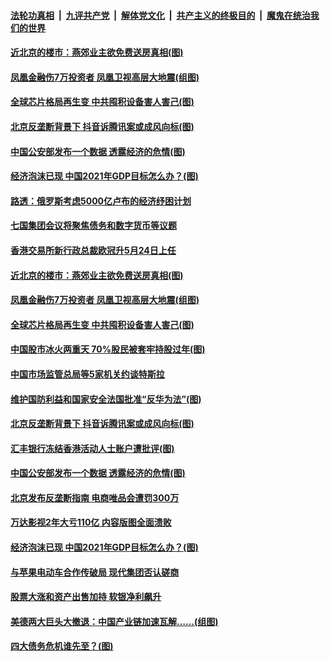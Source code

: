 

####  [法轮功真相](../../../../basic/blob/master/README.md?t=02092343) &nbsp;|&nbsp; [九评共产党](../../../../9ping.md/blob/master/README.md?t=02092343) &nbsp;|&nbsp; [解体党文化](../../../../jtdwh.md/blob/master/README.md?t=02092343)  &nbsp;|&nbsp; [共产主义的终极目的](../../../../gczydzjmd.md/blob/master/README.md?t=02092343) &nbsp;|&nbsp; [魔鬼在统治我们的世界](../../../../mgztzwmdsj.md/blob/master/README.md?t=02092343) 

#### [近北京的楼市：燕郊业主欲免费送房真相(图)](../pages/p5/961980.md?t=02092343) 

#### [凤凰金融伤7万投资者 凤凰卫视高层大地震(组图)](../pages/p5/961978.md?t=02092343) 

#### [全球芯片格局再生变 中共囤积设备害人害己(图)](../pages/p5/961975.md?t=02092343) 

#### [北京反垄断背景下 抖音诉腾讯案或成风向标(图)](../pages/p5/961922.md?t=02092343) 

#### [中国公安部发布一个数据 透露经济的危情(图)](../pages/p5/961887.md?t=02092343) 

#### [经济泡沫已现 中国2021年GDP目标怎么办？(图)](../pages/p5/961855.md?t=02092343) 

#### [路透：俄罗斯考虑5000亿卢布的经济纾困计划](../pages/p5/961988.md?t=02092343) 

#### [七国集团会议将聚焦债务和数字货币等议题](../pages/p5/961985.md?t=02092343) 

#### [香港交易所新行政总裁欧冠升5月24日上任](../pages/p5/961983.md?t=02092343) 

#### [近北京的楼市：燕郊业主欲免费送房真相(图)](../pages/p5/961980.md?t=02092343) 

#### [凤凰金融伤7万投资者 凤凰卫视高层大地震(组图)](../pages/p5/961978.md?t=02092343) 

#### [全球芯片格局再生变 中共囤积设备害人害己(图)](../pages/p5/961975.md?t=02092343) 

#### [中国股市冰火两重天 70%股民被套牢持股过年(图)](../pages/p5/961909.md?t=02092343) 

#### [中国市场监管总局等5家机关约谈特斯拉](../pages/p5/961966.md?t=02092343) 

#### [维护国防利益和国家安全法国批准“反华为法”(图)](../pages/p5/961927.md?t=02092343) 

#### [北京反垄断背景下 抖音诉腾讯案或成风向标(图)](../pages/p5/961922.md?t=02092343) 

#### [汇丰银行冻结香港活动人士账户遭批评(图)](../pages/p5/961920.md?t=02092343) 

#### [中国公安部发布一个数据 透露经济的危情(图)](../pages/p5/961887.md?t=02092343) 

#### [北京发布反垄断指南 电商唯品会遭罚300万](../pages/p5/961867.md?t=02092343) 

#### [万达影视2年大亏110亿 内容版图全面溃败](../pages/p5/961858.md?t=02092343) 

#### [经济泡沫已现 中国2021年GDP目标怎么办？(图)](../pages/p5/961855.md?t=02092343) 

#### [与苹果电动车合作传破局 现代集团否认磋商](../pages/p5/961854.md?t=02092343) 

#### [股票大涨和资产出售加持 软银净利飙升](../pages/p5/961853.md?t=02092343) 


#### [美德两大巨头大撤退：中国产业链加速瓦解……(组图)](../pages/p5/961805.md?t=02092343) 

#### [四大债务危机谁先至？(图)](../pages/p5/961803.md?t=02092343) 

